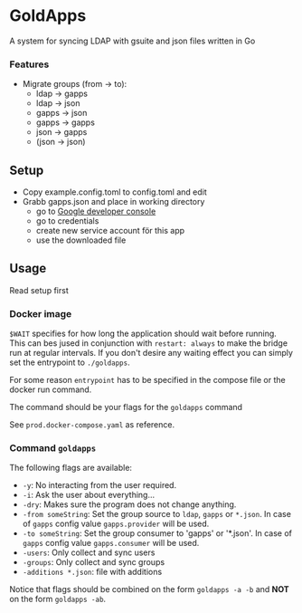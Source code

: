 # GoldApps 
A system for syncing LDAP with gsuite and json files written in Go

### Features
* Migrate groups (from -> to):
  * ldap -> gapps
  * ldap -> json
  * gapps -> json
  * gapps -> gapps
  * json -> gapps
  * (json -> json)

## Setup
* Copy example.config.toml to config.toml and edit
* Grabb gapps.json and place in working directory
    * go to [Google developer console](https://console.developers.google.com)
    * go to credentials
    * create new service account för this app
    * use the downloaded file

## Usage

Read setup first

### Docker image

`$WAIT` specifies for how long the application should wait before running. This can bes jused in conjunction with `restart: always` to make the bridge run at regular intervals. If you don't desire any waiting effect you can simply set the entrypoint to `./goldapps`.

For some reason `entrypoint` has to be specified in the compose file or the docker run command.

The command should be your flags for the `goldapps` command

See `prod.docker-compose.yaml` as reference.

### Command `goldapps`

The following flags are available:
* `-y`: No interacting from the user required.
* `-i`: Ask the user about everything...
* `-dry`: Makes sure the program does not change anything.
* `-from someString`: Set the group source to `ldap`, `gapps` or `*.json`. In case of `gapps` config value `gapps.provider` will be used.
* `-to someString`: Set the group consumer to 'gapps' or '*.json'. In case of `gapps` config value `gapps.consumer` will be used.
* `-users`: Only collect and sync users
* `-groups`: Only collect and sync groups
* `-additions *.json`: file with additions


Notice that flags should be combined on the form `goldapps -a -b` and **NOT** on the form `goldapps -ab`.
